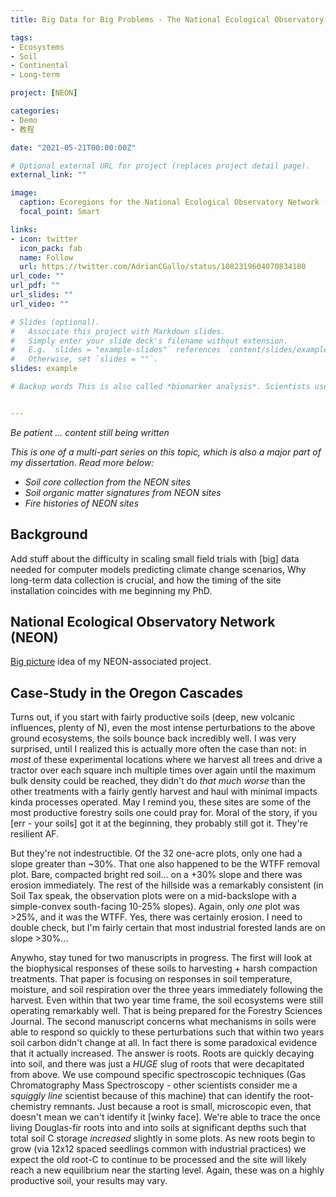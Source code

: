 ```yaml
---
title: Big Data for Big Problems - The National Ecological Observatory Network for Soils

tags:
- Ecosystems
- Soil
- Continental
- Long-term

project: [NEON] 

categories:
- Demo
- 教程

date: "2021-05-21T00:00:00Z"

# Optional external URL for project (replaces project detail page).
external_link: ""

image:
  caption: Ecoregions for the National Ecological Observatory Network (NEON) 
  focal_point: Smart

links:
- icon: twitter
  icon_pack: fab
  name: Follow
  url: https://twitter.com/AdrianCGallo/status/1082319604070834180
url_code: ""
url_pdf: ""
url_slides: ""
url_video: ""

# Slides (optional).
#   Associate this project with Markdown slides.
#   Simply enter your slide deck's filename without extension.
#   E.g. `slides = "example-slides"` references `content/slides/example-slides.md`.
#   Otherwise, set `slides = ""`.
slides: example

# Backup words This is also called *biomarker analysis*. Scientists use it to identify molecules that we know are good tracers from another organism. If we can track it's fate today, maybe we can predict tomorrow. At least that's what I was told when starting a soils PhD. Nonetheless, root-derived biomarker compounds are, luckily, fairly unique and behave well when being subject to pretty harsh acid baths, being incinerated at >350C, then finally being forced through a tiny hot tube of metal for an hour getting high off of Helium (He is our carrier gas for the GCMS). That's whats required for this method, so that we can trace once living Douglas-fir roots into their eventual demise as either CO2 being released to the atmosphere (which I measuered in my MS), to the eventual fragmentation and later incorporation of that new *sub-surface* POC (Particulate Organic Carbon, not Person of Color) as stabilized* soil organic matter. (*Stabilized as a concept in soil science remains poorly defined") In addition to identifying these root-associated biomarkers, we can also examine their relative level of degradation status (the number of hydroxyl groups on these root-biomarkers is an indication of further oxidative processing my microrganisms, more -OH indicates greater degradation and kl)


---
```


_Be patient ... content still being written_

_This is one of a multi-part series on this topic, which is also a major part of my dissertation. Read more below:_ 

- _Soil core collection from the NEON sites_
- _Soil organic matter signatures from NEON sites_
- _Fire histories of NEON sites_




## Background

Add stuff about the difficulty in scaling small field trials with [big] data needed for computer models predicting climate change scenarios, Why long-term data collection is crucial, and how the timing of the site installation coincides with me beginning my PhD.


## National Ecological Observatory Network (NEON)

[Big picture](https://twitter.com/AdrianCGallo/status/1082319604070834180) idea of my NEON-associated project.


## Case-Study in the Oregon Cascades

Turns out, if you start with fairly productive soils (deep, new volcanic influences, plenty of N), even the most intense perturbations to the above ground ecosystems, the soils bounce back incredibly well. I was very surprised, until I realized this is actually more often the case than not: in *most* of these experimental locations where we harvest all trees and drive a tractor over each square inch multiple times over again until the maximum bulk density could be reached, they didn't do *that much worse* than the other treatments with a fairly gently harvest and haul with minimal impacts kinda processes operated. May I remind you, these sites are some of the most productive forestry soils one could pray for. Moral of the story, if you [err - your soils] got it at the beginning, they probably still got it. They're resilient AF.

But they're not indestructible. Of the 32 one-acre plots, only one had a slope greater than ~30%. That one also happened to be the WTFF removal plot. Bare, compacted bright red soil... on a +30% slope and there was erosion immediately. The rest of the hillside was a remarkably consistent (in Soil Tax speak, the observation plots were on a mid-backslope with a simple-convex south-facing 10-25% slopes). Again, only *one* plot was >25%, and it was the WTFF. Yes, there was certainly erosion. I need to double check, but I'm fairly certain that most industrial forested lands are on slope >30%... 

Anywho, stay tuned for two manuscripts in progress. The first will look at the biophysical responses of these soils to harvesting + harsh compaction treatments. That paper is focusing on responses in soil temperature, moisture, and soil respiration over the three years immediately following the harvest. Even within that two year time frame, the soil ecosystems were still operating remarkably well. That is being prepared for the Forestry Sciences Journal. The second manuscript concerns what mechanisms in soils were able to respond so quickly to these perturbations such that within two years soil carbon didn't change at all. In fact there is some paradoxical evidence that it actually increased. The answer is roots. Roots are quickly decaying into soil, and there was just a _HUGE_ slug of roots that were decapitated from above. We use compound specific spectroscopic techniques (Gas Chromatography Mass Spectroscopy - other scientists consider me a *squiggly line* scientist because of this machine) that can identify the root-chemistry remnants. Just because a root is small, microscopic even, that doesn't mean we can't identify it [winky face]. We're able to trace the once living Douglas-fir roots into and into soils at significant depths such that total soil C storage *increased* slightly in some plots. As new roots begin to grow (via 12x12 spaced seedlings common with industrial practices) we expect the old root-C to continue to be processed and the site will likely reach a new equilibrium near the starting level. Again, these was on a highly productive soil, your results may vary. 









